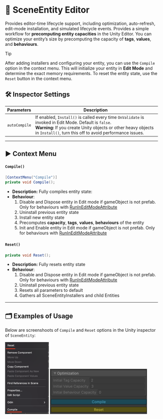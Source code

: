 # 🧩 SceneEntity Editor

Provides editor-time lifecycle support, including optimization, auto-refresh, edit-mode installation, and simulated lifecycle events.   Provides a simple workflow for <b>precomputing entity capacities</b> in the Unity Editor.
You can optimize your entity’s size by precomputing the capacity of <b>tags</b>, <b>values</b>, and <b>behaviours</b>.

> [!TIP]
> After adding installers and configuring your entity, you can use the `Compile` option in the context menu. This will
> initialize your entity in **Edit Mode** and determine the exact memory requirements. To reset the entity state, use the
> `Reset` button in the context menu.

## 🛠 Inspector Settings

| Parameters    | Description                                                                   | 
|---------------|-------------------------------------------------------------------------------|
| `autoCompile` | If enabled, `Install()` is called every time `OnValidate` is invoked in Edit Mode. Default is `false`. <br/>**Warning:** If you create Unity objects or other heavy objects in `Install()`, turn this off to avoid performance issues. |

---

## ▶️ Context Menu

#### `Compile()`
```csharp
[ContextMenu("Compile")]
private void Compile();
```

- **Description:** Fully compiles entity state:
- **Behaviour**:
    1. Disable and Dispose entity in Edit mode if gameObject is not prefab. Only for behaviours
       with [RunInEditModeAttribute](../Attributes/RunInEditModeAttribute.md)
    2. Uninstall previous entity state
    3. Install new entity state
    4. Precomputes **capacity**, **tags**, **values**, **behaviours** of the entity
    5. Init and Enable entity in Edit mode if gameObject is not prefab. Only for behaviours
       with [RunInEditModeAttribute](../Attributes/RunInEditModeAttribute.md)

#### `Reset()`
```csharp
private void Reset();
```

- **Description:** Fully resets entity state
- **Behaviour**:
    1. Disable and Dispose entity in Edit mode if gameObject is not prefab. Only for behaviours
       with [RunInEditModeAttribute](../Attributes/RunInEditModeAttribute.md)
    2. Uninstall previous entity state
    3. Resets all parameters to default
    4. Gathers all SceneEntityInstallers and child Entities
       
---

## 🗂 Examples of Usage

Below are screenshoots of `Compile` and `Reset` options in the Unity inspector of `SceneEntity`: 

<img width="144" height="" alt="изображение" src="../../Images/Scene%20Entity%20Reset%20and%20Compile.png" />
<img width="320" height="" alt="изображение" src="../../Images/SceneEntity%20Optimization.png" />

